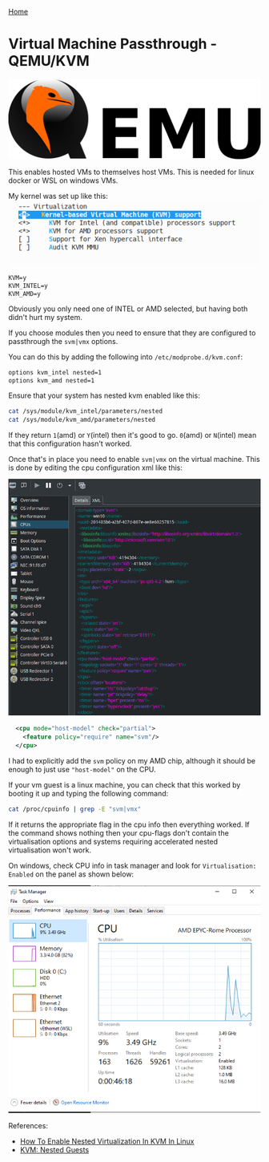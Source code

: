 [Home](../index.md)

Virtual Machine Passthrough - QEMU/KVM
================================================

![QEmu Logo](res/qemu-logo.png)

This enables hosted VMs to themselves host VMs. This is needed for linux docker or WSL on windows VMs.

My kernel was set up like this:
![Screenshot showing the kernel configuration having an asterix next to the 3 options for KVM, KVM Intel and KVM AMD](res/Screenshot_20210625_171546.png)

```
KVM=y
KVM_INTEL=y
KVM_AMD=y
```

Obviously you only need one of INTEL or AMD selected, but having both didn't hurt my system.

If you choose modules then you need to ensure that they are configured to passthrough the `svm|vmx` options.

You can do this by adding the following into `/etc/modprobe.d/kvm.conf`:
```
options kvm_intel nested=1
options kvm_amd nested=1
```

Ensure that your system has nested kvm enabled like this:
```sh
cat /sys/module/kvm_intel/parameters/nested
cat /sys/module/kvm_amd/parameters/nested
```

If they return `1`(amd) or `Y`(intel) then it's good to go. `0`(amd) or `N`(intel) mean that this configuration hasn't worked.

Once that's in place you need to enable `svm|vmx` on the virtual machine. This is done by editing the cpu configuration xml like this:

![Screenshot showing qemu xml config of a kvm virtual machine where teh cpu has the svm feature enabled](res/Screenshot_20210625_173029.png)

```xml
  <cpu mode="host-model" check="partial">
    <feature policy="require" name="svm"/>
  </cpu>
```

I had to explicitly add the `svm` policy on my AMD chip, although it should be enough to just use `"host-model"` on the CPU.

If your vm guest is a linux machine, you can check that this worked by booting it up and typing the following command:

```sh
cat /proc/cpuinfo | grep -E "svm|vmx"
```

If it returns the appropriate flag in the cpu info then everything worked. If the command shows nothing then your cpu-flags don't contain the virtualisation options and systems requiring accelerated nested virtualisation won't work.

On windows, check CPU info in task manager and look for `Virtualisation: Enabled` on the panel as shown below:

![Task manager screenshot showing virtualsation being enabled](res/Screenshot_20210625_173736.png)

References:

* [How To Enable Nested Virtualization In KVM In Linux](https://ostechnix.com/how-to-enable-nested-virtualization-in-kvm-in-linux/)
* [KVM: Nested Guests](https://www.linux-kvm.org/page/Nested_Guests)
